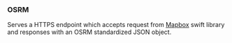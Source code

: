 ### OSRM

Serves a HTTPS endpoint which accepts request from [Mapbox](https://www.mapbox.com/api-documentation/#directions) swift
library and responses with an OSRM standardized JSON object.